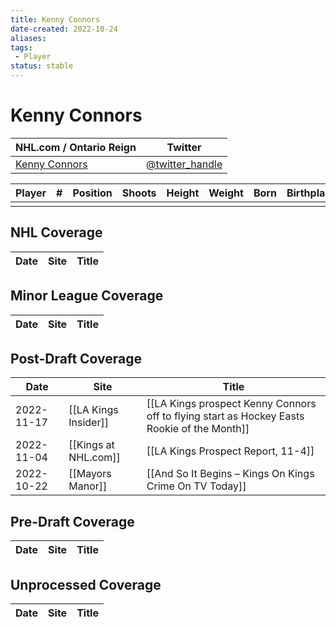 ```yaml
---
title: Kenny Connors
date-created: 2022-10-24
aliases: 
tags:
 - Player
status: stable
---
```


# Kenny Connors

| NHL.com / Ontario Reign | Twitter                                 |
| ----------------------- | --------------------------------------- |
| [Kenny Connors]()           | [@twitter_handle](https://twitter.com/) | 

| Player | \#  | Position | Shoots | Height | Weight | Born | Birthplace | Draft |
| ------ | --- | -------- | ------ | ------ | ------ | ---- | ---------- | ----- |
|        |     |          |        |        |        |      |            |       |



## NHL  Coverage
| Date | Site | Title |
| ---- | ---- | ----- |



## Minor League Coverage
| Date | Site | Title |
| ---- | ---- | ----- |



## Post-Draft Coverage
| Date       | Site                 | Title                                                                                       |
| ---------- | -------------------- | ------------------------------------------------------------------------------------------- |
| 2022-11-17 | [[LA Kings Insider]] | [[LA Kings prospect Kenny Connors off to flying start as Hockey Easts Rookie of the Month]] |
| 2022-11-04 | [[Kings at NHL.com]] | [[LA Kings Prospect Report, 11-4]]                                                          |
| 2022-10-22 | [[Mayors Manor]]     | [[And So It Begins – Kings On Kings Crime On TV Today]] |



## Pre-Draft Coverage
| Date | Site | Title |
| ---- | ---- | ----- |


## Unprocessed Coverage
| Date | Site | Title |
| ---- | ---- | ----- |
